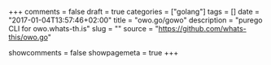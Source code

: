 +++
comments = false
draft = true
categories = ["golang"]
tags = []
date = "2017-01-04T13:57:46+02:00"
title = "owo.go/gowo"
description = "purego CLI for owo.whats-th.is"
slug = ""
source = "https://github.com/whats-this/owo.go"

showcomments = false
showpagemeta = true
+++
